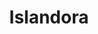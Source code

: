 ---
facebook: https://facebook.com/Islandora
logohandle: islandoraca
sort: islandora
title: Islandora
twitter: https://x.com/islandora
website: https://www.islandora.ca/
youtube: https://youtube.com/channel/UCCiQwdLWwrTNE6yToDKG3Uw
---